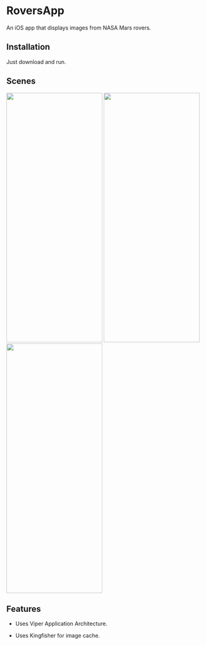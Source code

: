 # RoversApp
An iOS app that displays images from NASA Mars rovers.
## Installation
Just download and run.
## Scenes
<img src="https://user-images.githubusercontent.com/47797293/127502399-cb8127f1-b110-410c-9420-690c942871dc.gif" width="250" height="650" />
<img src="https://user-images.githubusercontent.com/47797293/127500452-15193538-5082-4686-b6b9-f71ad2549461.png" width="250" height="650" />
<img src="https://user-images.githubusercontent.com/47797293/127500471-e8bb61f2-e202-4989-97d9-1cd85693dd34.png" width="250" height="650" />


## Features
- Uses Viper Application Architecture.

- Uses Kingfisher for image cache.

